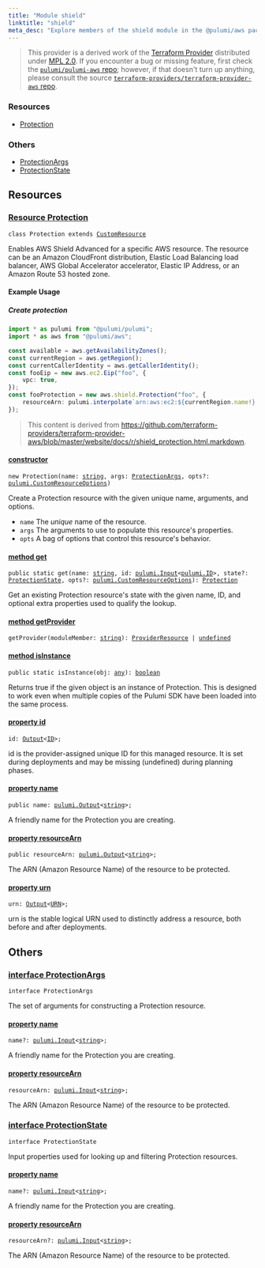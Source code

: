 ```yaml
---
title: "Module shield"
linktitle: "shield"
meta_desc: "Explore members of the shield module in the @pulumi/aws package."
---
```


<!-- WARNING: this page was generated by a tool. Do not edit it by hand. -->
<!-- To change it, please see https://github.com/pulumi/docs/tree/master/tools/tscdocgen. -->


> This provider is a derived work of the [Terraform Provider](https://github.com/terraform-providers/terraform-provider-aws)
> distributed under [MPL 2.0](https://www.mozilla.org/en-US/MPL/2.0/). If you encounter a bug or missing feature,
> first check the [`pulumi/pulumi-aws` repo](https://github.com/pulumi/pulumi-aws/issues); however, if that doesn't turn up anything,
> please consult the source [`terraform-providers/terraform-provider-aws` repo](https://github.com/terraform-providers/terraform-provider-aws/issues).





<h3>Resources</h3>
<ul class="api">
    <li><a href="#Protection"><span class="symbol resource"></span>Protection</a></li>
</ul>


<h3>Others</h3>
<ul class="api">
    <li><a href="#ProtectionArgs"><span class="symbol api"></span>ProtectionArgs</a></li>
    <li><a href="#ProtectionState"><span class="symbol api"></span>ProtectionState</a></li>
</ul>


<h2 id="resources">Resources</h2>
<h3 class="pdoc-module-header" id="Protection" data-link-title="Protection">
    <a href="https://github.com/pulumi/pulumi-aws/blob/732c49b357a97cb28dc2fd01bb99654173c2ab8c/sdk/nodejs/shield/protection.ts#L32">
        Resource <strong>Protection</strong>
    </a>
</h3>

<pre class="highlight"><code><span class='kr'>class</span> <span class='nx'>Protection</span> <span class='kr'>extends</span> <a href='/docs/reference/pkg/nodejs/pulumi/pulumi/#CustomResource'>CustomResource</a></code></pre>

Enables AWS Shield Advanced for a specific AWS resource.
The resource can be an Amazon CloudFront distribution, Elastic Load Balancing load balancer, AWS Global Accelerator accelerator, Elastic IP Address, or an Amazon Route 53 hosted zone.

#### Example Usage

##### Create protection

```typescript
import * as pulumi from "@pulumi/pulumi";
import * as aws from "@pulumi/aws";

const available = aws.getAvailabilityZones();
const currentRegion = aws.getRegion();
const currentCallerIdentity = aws.getCallerIdentity();
const fooEip = new aws.ec2.Eip("foo", {
    vpc: true,
});
const fooProtection = new aws.shield.Protection("foo", {
    resourceArn: pulumi.interpolate`arn:aws:ec2:${currentRegion.name!}:${currentCallerIdentity.accountId}:eip-allocation/${fooEip.id}`,
});
```

> This content is derived from https://github.com/terraform-providers/terraform-provider-aws/blob/master/website/docs/r/shield_protection.html.markdown.

<h4 class="pdoc-member-header" id="Protection-constructor">
<a class="pdoc-child-name" href="https://github.com/pulumi/pulumi-aws/blob/732c49b357a97cb28dc2fd01bb99654173c2ab8c/sdk/nodejs/shield/protection.ts#L66"> <b>constructor</b></a>
</h4>


<pre class="highlight"><code><span class='kd'></span><span class='kd'>new</span> Protection(name: <span class='kd'><a href='https://developer.mozilla.org/en-US/docs/Web/JavaScript/Reference/Global_Objects/String'>string</a></span>, args: <a href='#ProtectionArgs'>ProtectionArgs</a>, opts?: <a href='/docs/reference/pkg/nodejs/pulumi/pulumi/#CustomResourceOptions'>pulumi.CustomResourceOptions</a>)</code></pre>


Create a Protection resource with the given unique name, arguments, and options.

* `name` The _unique_ name of the resource.
* `args` The arguments to use to populate this resource&#39;s properties.
* `opts` A bag of options that control this resource&#39;s behavior.

<h4 class="pdoc-member-header" id="Protection-get">
<a class="pdoc-child-name" href="https://github.com/pulumi/pulumi-aws/blob/732c49b357a97cb28dc2fd01bb99654173c2ab8c/sdk/nodejs/shield/protection.ts#L41">method <b>get</b></a>
</h4>


<pre class="highlight"><code><span class='kd'>public static </span>get(name: <span class='kd'><a href='https://developer.mozilla.org/en-US/docs/Web/JavaScript/Reference/Global_Objects/String'>string</a></span>, id: <a href='/docs/reference/pkg/nodejs/pulumi/pulumi/#Input'>pulumi.Input</a>&lt;<a href='/docs/reference/pkg/nodejs/pulumi/pulumi/#ID'>pulumi.ID</a>&gt;, state?: <a href='#ProtectionState'>ProtectionState</a>, opts?: <a href='/docs/reference/pkg/nodejs/pulumi/pulumi/#CustomResourceOptions'>pulumi.CustomResourceOptions</a>): <a href='#Protection'>Protection</a></code></pre>


Get an existing Protection resource's state with the given name, ID, and optional extra
properties used to qualify the lookup.

<h4 class="pdoc-member-header" id="Protection-getProvider">
<a class="pdoc-child-name" href="https://github.com/pulumi/pulumi-aws/blob/732c49b357a97cb28dc2fd01bb99654173c2ab8c/sdk/nodejs/shield/protection.ts#L32">method <b>getProvider</b></a>
</h4>


<pre class="highlight"><code><span class='kd'></span>getProvider(moduleMember: <span class='kd'><a href='https://developer.mozilla.org/en-US/docs/Web/JavaScript/Reference/Global_Objects/String'>string</a></span>): <a href='/docs/reference/pkg/nodejs/pulumi/pulumi/#ProviderResource'>ProviderResource</a> | <span class='kd'><a href='https://developer.mozilla.org/en-US/docs/Web/JavaScript/Reference/Global_Objects/undefined'>undefined</a></span></code></pre>

<h4 class="pdoc-member-header" id="Protection-isInstance">
<a class="pdoc-child-name" href="https://github.com/pulumi/pulumi-aws/blob/732c49b357a97cb28dc2fd01bb99654173c2ab8c/sdk/nodejs/shield/protection.ts#L52">method <b>isInstance</b></a>
</h4>


<pre class="highlight"><code><span class='kd'>public static </span>isInstance(obj: <span class='kd'><a href='https://www.typescriptlang.org/docs/handbook/basic-types.html#any'>any</a></span>): <span class='kd'><a href='https://developer.mozilla.org/en-US/docs/Web/JavaScript/Reference/Global_Objects/Boolean'>boolean</a></span></code></pre>


Returns true if the given object is an instance of Protection.  This is designed to work even
when multiple copies of the Pulumi SDK have been loaded into the same process.

<h4 class="pdoc-member-header" id="Protection-id">
<a class="pdoc-child-name" href="https://github.com/pulumi/pulumi-aws/blob/732c49b357a97cb28dc2fd01bb99654173c2ab8c/sdk/nodejs/shield/protection.ts#L32">property <b>id</b></a>
</h4>

<pre class="highlight"><code><span class='kd'></span>id: <a href='/docs/reference/pkg/nodejs/pulumi/pulumi/#Output'>Output</a>&lt;<a href='/docs/reference/pkg/nodejs/pulumi/pulumi/#ID'>ID</a>&gt;;</code></pre>

id is the provider-assigned unique ID for this managed resource.  It is set during
deployments and may be missing (undefined) during planning phases.

<h4 class="pdoc-member-header" id="Protection-name">
<a class="pdoc-child-name" href="https://github.com/pulumi/pulumi-aws/blob/732c49b357a97cb28dc2fd01bb99654173c2ab8c/sdk/nodejs/shield/protection.ts#L62">property <b>name</b></a>
</h4>

<pre class="highlight"><code><span class='kd'>public </span>name: <a href='/docs/reference/pkg/nodejs/pulumi/pulumi/#Output'>pulumi.Output</a>&lt;<span class='kd'><a href='https://developer.mozilla.org/en-US/docs/Web/JavaScript/Reference/Global_Objects/String'>string</a></span>&gt;;</code></pre>

A friendly name for the Protection you are creating.

<h4 class="pdoc-member-header" id="Protection-resourceArn">
<a class="pdoc-child-name" href="https://github.com/pulumi/pulumi-aws/blob/732c49b357a97cb28dc2fd01bb99654173c2ab8c/sdk/nodejs/shield/protection.ts#L66">property <b>resourceArn</b></a>
</h4>

<pre class="highlight"><code><span class='kd'>public </span>resourceArn: <a href='/docs/reference/pkg/nodejs/pulumi/pulumi/#Output'>pulumi.Output</a>&lt;<span class='kd'><a href='https://developer.mozilla.org/en-US/docs/Web/JavaScript/Reference/Global_Objects/String'>string</a></span>&gt;;</code></pre>

The ARN (Amazon Resource Name) of the resource to be protected.

<h4 class="pdoc-member-header" id="Protection-urn">
<a class="pdoc-child-name" href="https://github.com/pulumi/pulumi-aws/blob/732c49b357a97cb28dc2fd01bb99654173c2ab8c/sdk/nodejs/shield/protection.ts#L32">property <b>urn</b></a>
</h4>

<pre class="highlight"><code><span class='kd'></span>urn: <a href='/docs/reference/pkg/nodejs/pulumi/pulumi/#Output'>Output</a>&lt;<a href='/docs/reference/pkg/nodejs/pulumi/pulumi/#URN'>URN</a>&gt;;</code></pre>

urn is the stable logical URN used to distinctly address a resource, both before and after
deployments.



<h2 id="apis">Others</h2>
<h3 class="pdoc-module-header" id="ProtectionArgs" data-link-title="ProtectionArgs">
    <a href="https://github.com/pulumi/pulumi-aws/blob/732c49b357a97cb28dc2fd01bb99654173c2ab8c/sdk/nodejs/shield/protection.ts#L118">
        interface <strong>ProtectionArgs</strong>
    </a>
</h3>

<pre class="highlight"><code><span class='kr'>interface</span> <span class='nx'>ProtectionArgs</span></code></pre>

The set of arguments for constructing a Protection resource.

<h4 class="pdoc-member-header" id="ProtectionArgs-name">
<a class="pdoc-child-name" href="https://github.com/pulumi/pulumi-aws/blob/732c49b357a97cb28dc2fd01bb99654173c2ab8c/sdk/nodejs/shield/protection.ts#L122">property <b>name</b></a>
</h4>

<pre class="highlight"><code><span class='kd'></span>name?: <a href='/docs/reference/pkg/nodejs/pulumi/pulumi/#Input'>pulumi.Input</a>&lt;<span class='kd'><a href='https://developer.mozilla.org/en-US/docs/Web/JavaScript/Reference/Global_Objects/String'>string</a></span>&gt;;</code></pre>

A friendly name for the Protection you are creating.

<h4 class="pdoc-member-header" id="ProtectionArgs-resourceArn">
<a class="pdoc-child-name" href="https://github.com/pulumi/pulumi-aws/blob/732c49b357a97cb28dc2fd01bb99654173c2ab8c/sdk/nodejs/shield/protection.ts#L126">property <b>resourceArn</b></a>
</h4>

<pre class="highlight"><code><span class='kd'></span>resourceArn: <a href='/docs/reference/pkg/nodejs/pulumi/pulumi/#Input'>pulumi.Input</a>&lt;<span class='kd'><a href='https://developer.mozilla.org/en-US/docs/Web/JavaScript/Reference/Global_Objects/String'>string</a></span>&gt;;</code></pre>

The ARN (Amazon Resource Name) of the resource to be protected.

<h3 class="pdoc-module-header" id="ProtectionState" data-link-title="ProtectionState">
    <a href="https://github.com/pulumi/pulumi-aws/blob/732c49b357a97cb28dc2fd01bb99654173c2ab8c/sdk/nodejs/shield/protection.ts#L104">
        interface <strong>ProtectionState</strong>
    </a>
</h3>

<pre class="highlight"><code><span class='kr'>interface</span> <span class='nx'>ProtectionState</span></code></pre>

Input properties used for looking up and filtering Protection resources.

<h4 class="pdoc-member-header" id="ProtectionState-name">
<a class="pdoc-child-name" href="https://github.com/pulumi/pulumi-aws/blob/732c49b357a97cb28dc2fd01bb99654173c2ab8c/sdk/nodejs/shield/protection.ts#L108">property <b>name</b></a>
</h4>

<pre class="highlight"><code><span class='kd'></span>name?: <a href='/docs/reference/pkg/nodejs/pulumi/pulumi/#Input'>pulumi.Input</a>&lt;<span class='kd'><a href='https://developer.mozilla.org/en-US/docs/Web/JavaScript/Reference/Global_Objects/String'>string</a></span>&gt;;</code></pre>

A friendly name for the Protection you are creating.

<h4 class="pdoc-member-header" id="ProtectionState-resourceArn">
<a class="pdoc-child-name" href="https://github.com/pulumi/pulumi-aws/blob/732c49b357a97cb28dc2fd01bb99654173c2ab8c/sdk/nodejs/shield/protection.ts#L112">property <b>resourceArn</b></a>
</h4>

<pre class="highlight"><code><span class='kd'></span>resourceArn?: <a href='/docs/reference/pkg/nodejs/pulumi/pulumi/#Input'>pulumi.Input</a>&lt;<span class='kd'><a href='https://developer.mozilla.org/en-US/docs/Web/JavaScript/Reference/Global_Objects/String'>string</a></span>&gt;;</code></pre>

The ARN (Amazon Resource Name) of the resource to be protected.

